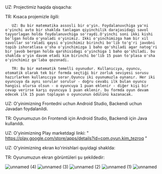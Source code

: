 UZ:  Projectimiz haqida qisqacha:

TR: Kısaca projemizle ilgili:

       UZ: Bu bir matematika assosli bir o'yin. Foydalanuvchiga ya'ni o'yinchi avto bir shaklda tanlagan qiyinchilik darajasidagi savol tayyorlagan holda foydalanuvchiga so'raydi.O'yinchi soni ikki kishi bo'lgan holda o'ynaladi o'yinimiz. Ikki o'yinchimizga ham bir xil savollar so'raladi qaysi o'yinchimiz birinchi bo'lib to'g'ri javobni topib ishoratlasa o'sha o'yinchimizga 1 baho qo'shiladi agar natog'ri bir javob bergan holda qarshisidagi o'yinchiga 1 baho qo'shiladi. bu shaklda o'yin davom etadi kim birinchi bo'lib 15 puan to'plasa o'sha o'yinchimiz ga'laba qozonadi.
      
       TR: Bu bir matematik temelli oyunudur. Kullanıcıya, oyuncu, otomatik olarak tek bir formda seçtiği bir zorluk seviyesi sorusu hazırlarken kullanıcıya sorar.Oyuncu iki oyunumuzla oynanır. Her iki oyuncuya da aynı sorular sorulur - doğru cevabı ilk bulan oyuncu hangisi olursa olsun - o oyuncuya 1 puan eklenir - diğer kişi bir cevap verirse karşı oyuncuya 1 puan eklenir. bu formda oyun devam edecek ilk 15 puan toplayan o oyuncunun ödülünü kazanacak.

UZ: O'yinimizning Frontedni uchun Android Studio, Backendi uchun Javadan foydalanildi.

TR: Oyunumuzun ön Frontendi için Android Studio, Backendi için Java kullanıldı.

UZ: O'yinimizning Play marketdagi linki: " https://play.google.com/store/apps/details?id=com.oyun.kim_tezroq "

UZ: O'yinimizning ekran ko'rinishlari quyidagi shaklda:

TR: Oyunumuzun ekran görüntüleri şu şekildedir:

![unnamed (4)](https://github.com/21040001/Kim-Tezroq/assets/94719744/f446b11b-1ea3-4066-827d-ccc8d7280e84)
![unnamed (3)](https://github.com/21040001/Kim-Tezroq/assets/94719744/36d8e034-158a-4de9-854b-201854d09fe7)
![unnamed (2)](https://github.com/21040001/Kim-Tezroq/assets/94719744/91b77e66-efc4-4bbc-8dd1-c4a4c24773ed)
![unnamed (1)](https://github.com/21040001/Kim-Tezroq/assets/94719744/05983613-3742-4b95-91b5-34ef0cf637ed)
![unnamed](https://github.com/21040001/Kim-Tezroq/assets/94719744/bf672a0b-23ce-4b8f-87ef-82d7b741c89c)
